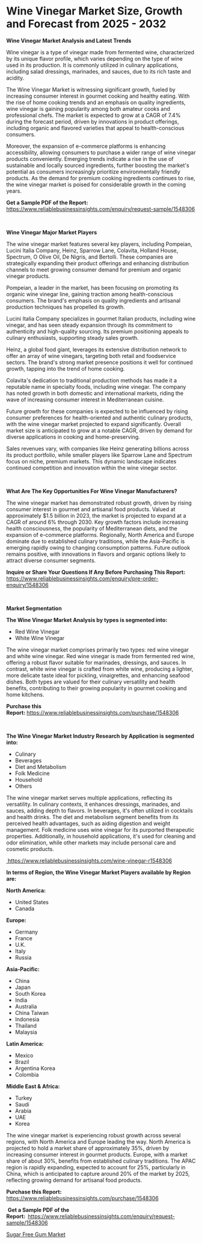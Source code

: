 <p><h1>Wine Vinegar Market Size, Growth and Forecast from 2025 - 2032</h1></p><p><strong>Wine Vinegar Market Analysis and Latest Trends</strong></p>
<p><p>Wine vinegar is a type of vinegar made from fermented wine, characterized by its unique flavor profile, which varies depending on the type of wine used in its production. It is commonly utilized in culinary applications, including salad dressings, marinades, and sauces, due to its rich taste and acidity.</p><p>The Wine Vinegar Market is witnessing significant growth, fueled by increasing consumer interest in gourmet cooking and healthy eating. With the rise of home cooking trends and an emphasis on quality ingredients, wine vinegar is gaining popularity among both amateur cooks and professional chefs. The market is expected to grow at a CAGR of 7.4% during the forecast period, driven by innovations in product offerings, including organic and flavored varieties that appeal to health-conscious consumers.</p><p>Moreover, the expansion of e-commerce platforms is enhancing accessibility, allowing consumers to purchase a wider range of wine vinegar products conveniently. Emerging trends indicate a rise in the use of sustainable and locally sourced ingredients, further boosting the market's potential as consumers increasingly prioritize environmentally friendly products. As the demand for premium cooking ingredients continues to rise, the wine vinegar market is poised for considerable growth in the coming years.</p></p>
<p><strong>Get a Sample PDF of the Report:&nbsp;</strong> <a href="https://www.reliablebusinessinsights.com/enquiry/request-sample/1548306?utm_campaign=3352&utm_medium=2&utm_source=Github&utm_content=ia&utm_term=07042025&utm_id=wine-vinegar">https://www.reliablebusinessinsights.com/enquiry/request-sample/1548306</a></p>
<p>&nbsp;</p>
<p><strong>Wine Vinegar Major Market Players</strong></p>
<p><p>The wine vinegar market features several key players, including Pompeian, Lucini Italia Company, Heinz, Sparrow Lane, Colavita, Holland House, Spectrum, O Olive Oil, De Nigris, and Bertolli. These companies are strategically expanding their product offerings and enhancing distribution channels to meet growing consumer demand for premium and organic vinegar products.</p><p>Pompeian, a leader in the market, has been focusing on promoting its organic wine vinegar line, gaining traction among health-conscious consumers. The brand's emphasis on quality ingredients and artisanal production techniques has propelled its growth.</p><p>Lucini Italia Company specializes in gourmet Italian products, including wine vinegar, and has seen steady expansion through its commitment to authenticity and high-quality sourcing. Its premium positioning appeals to culinary enthusiasts, supporting steady sales growth.</p><p>Heinz, a global food giant, leverages its extensive distribution network to offer an array of wine vinegars, targeting both retail and foodservice sectors. The brand's strong market presence positions it well for continued growth, tapping into the trend of home cooking.</p><p>Colavita's dedication to traditional production methods has made it a reputable name in specialty foods, including wine vinegar. The company has noted growth in both domestic and international markets, riding the wave of increasing consumer interest in Mediterranean cuisine.</p><p>Future growth for these companies is expected to be influenced by rising consumer preferences for health-oriented and authentic culinary products, with the wine vinegar market projected to expand significantly. Overall market size is anticipated to grow at a notable CAGR, driven by demand for diverse applications in cooking and home-preserving.</p><p>Sales revenues vary, with companies like Heinz generating billions across its product portfolio, while smaller players like Sparrow Lane and Spectrum focus on niche, premium markets. This dynamic landscape indicates continued competition and innovation within the wine vinegar sector.</p></p>
<p>&nbsp;</p>
<p><strong>What Are The Key Opportunities For Wine Vinegar Manufacturers?</strong></p>
<p><p>The wine vinegar market has demonstrated robust growth, driven by rising consumer interest in gourmet and artisanal food products. Valued at approximately $1.5 billion in 2023, the market is projected to expand at a CAGR of around 6% through 2030. Key growth factors include increasing health consciousness, the popularity of Mediterranean diets, and the expansion of e-commerce platforms. Regionally, North America and Europe dominate due to established culinary traditions, while the Asia-Pacific is emerging rapidly owing to changing consumption patterns. Future outlook remains positive, with innovations in flavors and organic options likely to attract diverse consumer segments.</p></p>
<p><strong>Inquire or Share Your Questions If Any Before Purchasing This Report:</strong> <a href="https://www.reliablebusinessinsights.com/enquiry/pre-order-enquiry/1548306?utm_campaign=3352&utm_medium=2&utm_source=Github&utm_content=ia&utm_term=07042025&utm_id=wine-vinegar">https://www.reliablebusinessinsights.com/enquiry/pre-order-enquiry/1548306</a></p>
<p>&nbsp;</p>
<p><strong>Market Segmentation</strong></p>
<p><strong>The Wine Vinegar Market Analysis by types is segmented into:</strong></p>
<p><ul><li>Red Wine Vinegar</li><li>White Wine Vinegar</li></ul></p>
<p><p>The wine vinegar market comprises primarily two types: red wine vinegar and white wine vinegar. Red wine vinegar is made from fermented red wine, offering a robust flavor suitable for marinades, dressings, and sauces. In contrast, white wine vinegar is crafted from white wine, producing a lighter, more delicate taste ideal for pickling, vinaigrettes, and enhancing seafood dishes. Both types are valued for their culinary versatility and health benefits, contributing to their growing popularity in gourmet cooking and home kitchens.</p></p>
<p><strong>Purchase this Report:&nbsp;</strong><a href="https://www.reliablebusinessinsights.com/purchase/1548306?utm_campaign=3352&utm_medium=2&utm_source=Github&utm_content=ia&utm_term=07042025&utm_id=wine-vinegar">https://www.reliablebusinessinsights.com/purchase/1548306</a></p>
<p>&nbsp;</p>
<p><strong>The Wine Vinegar Market Industry Research by Application is segmented into:</strong></p>
<p><ul><li>Culinary</li><li>Beverages</li><li>Diet and Metabolism</li><li>Folk Medicine</li><li>Household</li><li>Others</li></ul></p>
<p><p>The wine vinegar market serves multiple applications, reflecting its versatility. In culinary contexts, it enhances dressings, marinades, and sauces, adding depth to flavors. In beverages, it's often utilized in cocktails and health drinks. The diet and metabolism segment benefits from its perceived health advantages, such as aiding digestion and weight management. Folk medicine uses wine vinegar for its purported therapeutic properties. Additionally, in household applications, it's used for cleaning and odor elimination, while other markets may include personal care and cosmetic products.</p></p>
<p><a href="https://www.reliablebusinessinsights.com/wine-vinegar-r1548306?utm_campaign=3352&utm_medium=2&utm_source=Github&utm_content=ia&utm_term=07042025&utm_id=wine-vinegar">&nbsp;https://www.reliablebusinessinsights.com/wine-vinegar-r1548306</a></p>
<p><strong>In terms of Region, the Wine Vinegar Market Players available by Region are:</strong></p>
<p>
    <p> <strong> North America: </strong>
        <ul>
            <li>United States</li>
            <li>Canada</li>
        </ul>
        </p> 
    <p> <strong> Europe: </strong>
        <ul>
            <li>Germany</li>
            <li>France</li>
            <li>U.K.</li>
            <li>Italy</li>
            <li>Russia</li>
        </ul>
        </p> 
    <p> <strong> Asia-Pacific: </strong>
        <ul>
            <li>China</li>
            <li>Japan</li>
            <li>South Korea</li>
            <li>India</li>
            <li>Australia</li>
            <li>China Taiwan</li>
            <li>Indonesia</li>
            <li>Thailand</li>
            <li>Malaysia</li>
        </ul>
        </p> 
    <p> <strong> Latin America: </strong>
        <ul>
            <li>Mexico</li>
            <li>Brazil</li>
            <li>Argentina Korea</li>
            <li>Colombia</li>
        </ul>
        </p> 
    <p> <strong> Middle East & Africa: </strong>
        <ul>
            <li>Turkey</li>
            <li>Saudi</li>
            <li>Arabia</li>
            <li>UAE</li>
            <li>Korea</li>
        </ul>
    </p>
    </p>
<p><p>The wine vinegar market is experiencing robust growth across several regions, with North America and Europe leading the way. North America is projected to hold a market share of approximately 35%, driven by increasing consumer interest in gourmet products. Europe, with a market share of about 30%, benefits from established culinary traditions. The APAC region is rapidly expanding, expected to account for 25%, particularly in China, which is anticipated to capture around 20% of the market by 2025, reflecting growing demand for artisanal food products.</p></p>
<p><strong>Purchase this Report: </strong><a href="https://www.reliablebusinessinsights.com/purchase/1548306?utm_campaign=3352&utm_medium=2&utm_source=Github&utm_content=ia&utm_term=07042025&utm_id=wine-vinegar">https://www.reliablebusinessinsights.com/purchase/1548306</a></p>
<p>&nbsp;<strong>Get a Sample PDF of the Report:&nbsp;&nbsp;</strong><a href="https://www.reliablebusinessinsights.com/enquiry/request-sample/1548306?utm_campaign=3352&utm_medium=2&utm_source=Github&utm_content=ia&utm_term=07042025&utm_id=wine-vinegar">https://www.reliablebusinessinsights.com/enquiry/request-sample/1548306</a></p>
<p><strong></strong></p>
<p><p><a href="https://github.com/boccalyver5k/Market-Research-Report-List-1/blob/main/sugar-free-gum-market.md?utm_campaign=3352&utm_medium=2&utm_source=Github&utm_content=ia&utm_term=07042025&utm_id=wine-vinegar">Sugar Free Gum Market</a></p></p>